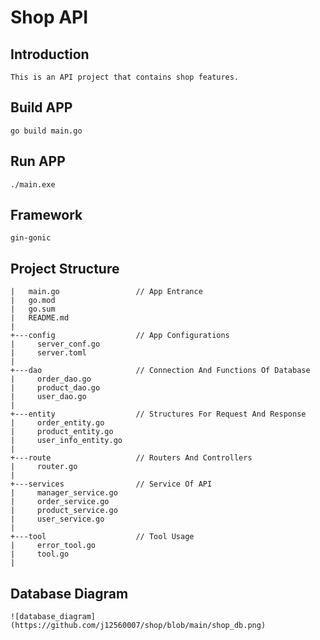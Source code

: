 # Shop API

## Introduction

```
This is an API project that contains shop features.

```

## Build APP

```
go build main.go

```

## Run APP

```
./main.exe

```

## Framework

```
gin-gonic

```

## Project Structure

```
|   main.go                 // App Entrance
|   go.mod
|   go.sum
|   README.md
|
+---config                  // App Configurations
|     server_conf.go
|     server.toml
|
+---dao                     // Connection And Functions Of Database
|     order_dao.go
|     product_dao.go
|     user_dao.go
|
+---entity                  // Structures For Request And Response
|     order_entity.go
|     product_entity.go
|     user_info_entity.go
|
+---route                   // Routers And Controllers
|     router.go
|
+---services                // Service Of API
|     manager_service.go
|     order_service.go
|     product_service.go
|     user_service.go
|
+---tool                    // Tool Usage
|     error_tool.go
|     tool.go
|

```

## Database Diagram

```
![database_diagram](https://github.com/j12560007/shop/blob/main/shop_db.png)

```
